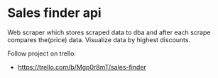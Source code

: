 # Sales finder api
Web scraper which stores scraped data to dba and after each scrape compares the(price) data. 
Visualize data by highest discounts.

Follow project on trello:

* https://trello.com/b/Mgp0r8mT/sales-finder
